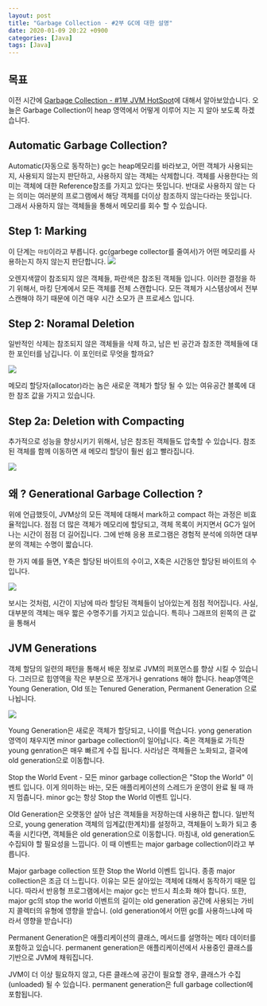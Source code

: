 ```yaml
---
layout: post
title: "Garbage Collection - #2부 GC에 대한 설명"
date: 2020-01-09 20:22 +0900
categories: [Java]
tags: [Java]
---
```


## 목표

이전 시간에 [Garbage Collection - #1부 JVM HotSpot](https://umanking.github.io/java/java-garbage-collector/)에 대해서 알아보았습니다. 오늘은 Garbage Collection이 heap 영역에서 어떻게 이루어 지는 지 알아 보도록 하겠습니다.

## Automatic Garbage Collection?

Automatic(자동으로 동작하는) gc는 heap메모리를 바라보고, 어떤 객체가 사용되는지, 사용되지 않는지 판단하고, 사용하지 않는 객체는 삭제합니다. 객체를 사용한다는 의미는 객체에 대한 Reference참조를 가지고 있다는 뜻입니다. 반대로 사용하지 않는 다는 의미는 여러분의 프로그램에서 해당 객체를 더이상 참조하지 않는다라는 뜻입니다. 그래서 사용하지 않는 객체들을 통해서 메모리를 회수 할 수 있습니다.

## Step 1: Marking

이 단계는 `마킹`이라고 부릅니다. gc(garbege collector를 줄여서)가 어떤 메모리를 사용하는지 하지 않는지 판단합니다.
![](https://www.oracle.com/webfolder/technetwork/tutorials/obe/java/gc01/images/gcslides/Slide3.png)

오렌지색깔이 참조되지 않은 객체들, 파란색은 참조된 객체들 입니다. 이러한 결정을 하기 위해서, 마킹 단계에서 모든 객체를 전체 스캔합니다. 모든 객체가 시스템상에서 전부 스캔해야 하기 때문에 이건 매우 시간 소모가 큰 프로세스 입니다.

## Step 2: Noramal Deletion

일반적인 삭제는 참조되지 않은 객체들을 삭제 하고, 남은 빈 공간과 참조한 객체들에 대한 포인터를 남깁니다.
이 포인터로 무엇을 할까요?

![](https://www.oracle.com/webfolder/technetwork/tutorials/obe/java/gc01/images/gcslides/Slide1b.png)

메모리 할당자(allocator)라는 놈은 새로운 객체가 할당 될 수 있는 여유공간 블록에 대한 참조 값을 가지고 있습니다.

## Step 2a: Deletion with Compacting

추가적으로 성능을 향상시키기 위해서, 남은 참조된 객체들도 압축할 수 있습니다. 참조된 객체를 함께 이동하면 새 메모리 할당이 훨씬 쉽고 빨라집니다.

![](https://www.oracle.com/webfolder/technetwork/tutorials/obe/java/gc01/images/gcslides/Slide4.png)

## 왜 ? Generational Garbage Collection ?

위에 언급했듯이, JVM상의 모든 객체에 대해서 mark하고 compact 하는 과정은 비효율적입니다. 점점 더 많은 객체가 메모리에 할당되고, 객체 목록이 커지면서 GC가 일어나는 시간이 점점 더 길어집니다. 그에 반해 응용 프로그램은 경험적 분석에 의하면 대부분의 객체는 수명이 짧습니다.

한 가지 예를 들면, Y축은 할당된 바이트의 수이고, X축은 시간동안 할당된 바이트의 수 입니다.

![](https://www.oracle.com/webfolder/technetwork/tutorials/obe/java/gc01/images/ObjectLifetime.gif)

보시는 것처럼, 시간이 지남에 따라 할당된 객체들이 남아있는게 점점 적어집니다. 사실, 대부분의 객체는 매우 짧은 수명주기를 가지고 있습니다. 특히나 그래프의 왼쪽의 큰 값을 통해서

## JVM Generations

객체 할당의 일련의 패턴을 통해서 배운 정보로 JVM의 퍼포먼스를 향상 시킬 수 있습니다. 그러므로 힙영역을 작은 부분으로 쪼개거나 genrations 해야 합니다. heap영역은 Young Generation, Old 또는 Tenured Generation, Permanent Generation 으로 나뉩니다.

![](https://www.oracle.com/webfolder/technetwork/tutorials/obe/java/gc01/images/gcslides/Slide5.png)

Young Generation은 새로운 객체가 할당되고, 나이를 먹습니다. yong generation 영역이 채우지면 minor garbage collection이 일어납니다. 죽은 객체들로 가득찬 young genration은 매우 빠르게 수집 됩니다. 사라남은 객체들은 노화되고, 결국에 old generation으로 이동합니다.

Stop the World Event - 모든 minor garbage collection은 "Stop the World" 이벤트 입니다. 이게 의미하는 바는, 모든 애플리케이션의 스레드가 운영이 완료 될 때 까지 멈춥니다. minor gc는 항상 Stop the World 이벤트 입니다.

Old Generation은 오랫동안 살아 남은 객체들을 저장하는데 사용하곤 합니다. 일반적으로, young generation 객체의 임계값(한계치)를 설정하고, 객체들이 노화가 되고 충족을 시킨다면, 객체들은 old generation으로 이동합니다. 마침내, old generation도 수집되야 할 필요성을 느낍니다. 이 때 이벤트는 major garbage collection이라고 부릅니다.

Major garbage collection 또한 Stop the World 이벤트 입니다. 종종 major collection은 조금 더 느립니다. 이유는 모든 살아있는 객체에 대해서 동작하기 때문 입니다. 따라서 반응형 프로그램에서는 major gc는 반드시 최소화 해야 합니다.
또한, major gc의 stop the world 이벤트의 길이는 old generation 공간에 사용되는 가비지 콜렉터의 유형에 영향을 받습니. (old generation에서 어떤 gc를 사용하느냐에 따라서 영향을 받습니다)

Permanent Generation은 애플리케이션의 클래스, 메서드를 설명하는 메타 데이터를 포함하고 있습니다. permanent generation은 애플리케이션에서 사용중인 클래스를 기반으로 JVM에 채워집니다.

JVM이 더 이상 필요하지 않고, 다른 클래스에 공간이 필요할 경우, 클래스가 수집(unloaded) 될 수 있습니다. permanent generation은 full garbage collection에 포함됩니다.
